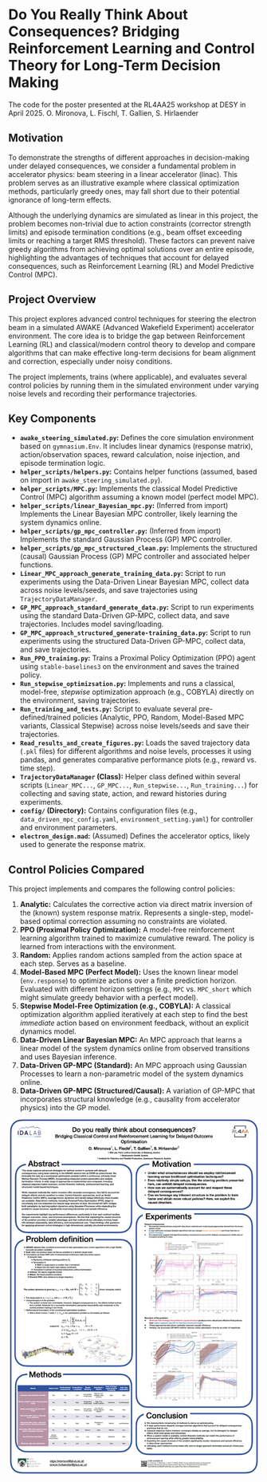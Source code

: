 # Do You Really Think About Consequences? Bridging Reinforcement Learning and Control Theory for Long-Term Decision Making

The code for the poster presented at the RL4AA25 workshop at DESY in April 2025.
O. Mironova, L. Fischl, T. Gallien, S. Hirlaender

## Motivation

To demonstrate the strengths of different approaches in decision-making under delayed consequences, we consider a fundamental problem in accelerator physics: beam steering in a linear accelerator (linac). This problem serves as an illustrative example where classical optimization methods, particularly greedy ones, may fall short due to their potential ignorance of long-term effects.

Although the underlying dynamics are simulated as linear in this project, the problem becomes non-trivial due to action constraints (corrector strength limits) and episode termination conditions (e.g., beam offset exceeding limits or reaching a target RMS threshold). These factors can prevent naive greedy algorithms from achieving optimal solutions over an entire episode, highlighting the advantages of techniques that account for delayed consequences, such as Reinforcement Learning (RL) and Model Predictive Control (MPC).

## Project Overview

This project explores advanced control techniques for steering the electron beam in a simulated AWAKE (Advanced Wakefield Experiment) accelerator environment. The core idea is to bridge the gap between Reinforcement Learning (RL) and classical/modern control theory to develop and compare algorithms that can make effective long-term decisions for beam alignment and correction, especially under noisy conditions.

The project implements, trains (where applicable), and evaluates several control policies by running them in the simulated environment under varying noise levels and recording their performance trajectories.

## Key Components

*   **`awake_steering_simulated.py`:** Defines the core simulation environment based on `gymnasium.Env`. It includes linear dynamics (response matrix), action/observation spaces, reward calculation, noise injection, and episode termination logic.
*   **`helper_scripts/helpers.py`:** Contains helper functions (assumed, based on import in `awake_steering_simulated.py`).
*   **`helper_scripts/MPC.py`:** Implements the classical Model Predictive Control (MPC) algorithm assuming a known model (perfect model MPC).
*   **`helper_scripts/linear_Bayesian_mpc.py`:** (Inferred from import) Implements the Linear Bayesian MPC controller, likely learning the system dynamics online.
*   **`helper_scripts/gp_mpc_controller.py`:** (Inferred from import) Implements the standard Gaussian Process (GP) MPC controller.
*   **`helper_scripts/gp_mpc_structured_clean.py`:** Implements the structured (causal) Gaussian Process (GP) MPC controller and associated helper functions.
*   **`Linear_MPC_approach_generate_training_data.py`:** Script to run experiments using the Data-Driven Linear Bayesian MPC, collect data across noise levels/seeds, and save trajectories using `TrajectoryDataManager`.
*   **`GP_MPC_approach_standard_generate_data.py`:** Script to run experiments using the standard Data-Driven GP-MPC, collect data, and save trajectories. Includes model saving/loading.
*   **`GP_MPC_approach_structured_generate-training_data.py`:** Script to run experiments using the structured Data-Driven GP-MPC, collect data, and save trajectories.
*   **`Run_PPO_training.py`:** Trains a Proximal Policy Optimization (PPO) agent using `stable-baselines3` on the environment and saves the trained policy.
*   **`Run_stepwise_optimizsation.py`:** Implements and runs a classical, model-free, *stepwise* optimization approach (e.g., COBYLA) directly on the environment, saving trajectories.
*   **`Run_training_and_tests.py`:** Script to evaluate several pre-defined/trained policies (Analytic, PPO, Random, Model-Based MPC variants, Classical Stepwise) across noise levels/seeds and save their trajectories.
*   **`Read_results_and_create_figures.py`:** Loads the saved trajectory data (`.pkl` files) for different algorithms and noise levels, processes it using pandas, and generates comparative performance plots (e.g., reward vs. time step).
*   **`TrajectoryDataManager` (Class):** Helper class defined within several scripts (`Linear_MPC...`, `GP_MPC...`, `Run_stepwise...`, `Run_training...`) for collecting and saving state, action, and reward histories during experiments.
*   **`config/` (Directory):** Contains configuration files (e.g., `data_driven_mpc_config.yaml`, `environment_setting.yaml`) for controller and environment parameters.
*   **`electron_design.mad`:** (Assumed) Defines the accelerator optics, likely used to generate the response matrix.

## Control Policies Compared

This project implements and compares the following control policies:

1.  **Analytic:** Calculates the corrective action via direct matrix inversion of the (known) system response matrix. Represents a single-step, model-based optimal correction assuming no constraints are violated.
2.  **PPO (Proximal Policy Optimization):** A model-free reinforcement learning algorithm trained to maximize cumulative reward. The policy is learned from interactions with the environment.
3.  **Random:** Applies random actions sampled from the action space at each step. Serves as a baseline.
4.  **Model-Based MPC (Perfect Model):** Uses the known linear model (`env.response`) to optimize actions over a finite prediction horizon. Evaluated with different horizon settings (e.g., `MPC` vs. `MPC_short` which might simulate greedy behavior with a perfect model).
5.  **Stepwise Model-Free Optimization (e.g., COBYLA):** A classical optimization algorithm applied iteratively at each step to find the best *immediate* action based on environment feedback, without an explicit dynamics model.
6.  **Data-Driven Linear Bayesian MPC:** An MPC approach that learns a linear model of the system dynamics online from observed transitions and uses Bayesian inference.
7.  **Data-Driven GP-MPC (Standard):** An MPC approach using Gaussian Processes to learn a non-parametric model of the system dynamics online.
8.  **Data-Driven GP-MPC (Structured/Causal):** A variation of GP-MPC that incorporates structural knowledge (e.g., causality from accelerator physics) into the GP model.


![Poster_RL4AA_2025_Do_you_really_think_about_consequences_poster.png](Poster_RL4AA_2025_Do_you_really_think_about_consequences_poster.png)